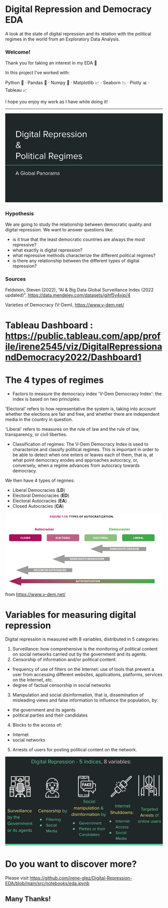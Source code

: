 # Digital Repression and Democracy EDA
A look at the state of digital repression and its relation with the political regimes in the world from an Exploratory Data Analysis.

### Welcome!

Thank you for taking an interest in my EDA 🙂

In this project I've worked with:

Python 🐍  ·  Pandas 🐼  ·  Numpy 🧮  ·  Matplotlib 📈  ·  Seaborn 📉  ·  Plotly 📊  ·  Tableau  📈

I hope you enjoy my work as I have while doing it!

------------------------------------------------------------------------------------------------------------------------------------------------------

![img](src/img/title.jpg)


### Hypothesis

We are going to study the relationship between democratic quality and digital repression. We want to answer questions like:
 - is it true that the least democratic countries are always the most repressive?
 - what exactly is digital repression?
 - what repressive methods characterize the different political regimes?
 - is there any relationship between the different types of digital repression?

 ### Sources

Feldstein, Steven (2022), “AI & Big Data Global Surveillance Index (2022 updated)”, 
https://data.mendeley.com/datasets/gjhf5y4xjp/4

Varieties of Democracy (V-Dem),
https://www.v-dem.net/


# Tableau Dashboard : https://public.tableau.com/app/profile/irene2545/viz/DigitalRepressionandDemocracy2022/Dashboard1


# The 4 types of regimes

- Factors to measure the democracy index 'V-Dem Democracy Index': the index is based on two principles:

'Electoral' refers to how representative the system is, taking into account whether the elections are fair and free, and whether there are independent media in the country in question.

'Liberal' refers to measures on the rule of law and the rule of law, transparency, or civil liberties.

- Classification of regimes:
The V-Dem Democracy Index is used to characterize and classify political regimes. This is important in order to be able to detect when one enters or leaves each of them, that is, at what point democracy erodes and approaches autocracy, or, conversely, when a regime advances from autocracy towards democracy.

We then have 4 types of regimes:
- Liberal Democracies (**LD**)
- Electoral Democracies (**ED**)
- Electoral Autocracies (**EA**)
- Closed Autocracies (**CA**)

![img](src/img/regimens.png)
from https://www.v-dem.net/


# Variables for measuring digital repression

Digital repression is measured with 8 variables, distributed in 5 categories:

1. Surveillance: how comprehensive is the monitoring of political content on social networks carried out by the government and its agents.
2. Censorship of information and/or political content:
- frequency of use of filters on the Internet: use of tools that prevent a user from accessing different websites, applications, platforms, services on the Internet, etc.
- degree of factual censorship in social networks
3. Manipulation and social disinformation, that is, dissemination of misleading views and false information to influence the population, by:
- the government and its agents
- political parties and their candidates
4. Blocks to the access of:
- Internet
- social networks
5. Arrests of users for posting political content on the network.

![img](src/img/digrepvar.jpg)


# Do you want to discover more? 

Please visit https://github.com/irene-glez/Digital-Repression-EDA/blob/main/src/notebooks/eda.ipynb


Many Thanks!
--------------------------------------------------------------------------------------------------------------------------------------------------

